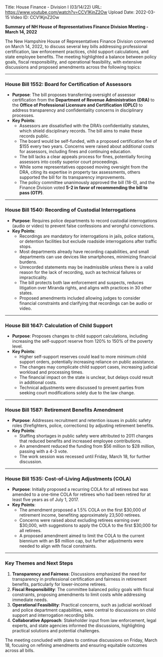 Title: House Finance - Division I (03/14/22)
URL: https://www.youtube.com/watch?v=CCV1KjnZ2Ow
Upload Date: 2022-03-15
Video ID: CCV1KjnZ2Ow

**Summary of NH House of Representatives Finance Division Meeting - March 14, 2022**

The New Hampshire House of Representatives Finance Division convened on March 14, 2022, to discuss several key bills addressing professional certification, law enforcement practices, child support calculations, and state employee benefits. The meeting highlighted a balance between policy goals, fiscal responsibility, and operational feasibility, with extensive discussions and proposed amendments across the following topics:

---

### **House Bill 1552: Board for Certification of Assessors**
- **Purpose**: The bill proposes transferring oversight of assessor certification from the **Department of Revenue Administration (DRA)** to the **Office of Professional Licensure and Certification (OPLC)** to address transparency and confidentiality concerns in disciplinary processes.
- **Key Points**:
  - Assessors are dissatisfied with the DRA’s confidentiality statutes, which shield disciplinary records. The bill aims to make these records public.
  - The board would be self-funded, with a proposed certification fee of $155 every two years. Concerns were raised about additional costs for assessors, including fines and continuing education.
  - The bill lacks a clear appeals process for fines, potentially forcing assessors into costly superior court proceedings.
  - While some representatives opposed moving oversight from the DRA, citing its expertise in property tax assessments, others supported the bill for its transparency improvements.
  - The policy committee unanimously approved the bill (18-0), and the Finance Division voted **5-2 in favor of recommending the bill to pass (OTP)**.

---

### **House Bill 1540: Recording of Custodial Interrogations**
- **Purpose**: Requires police departments to record custodial interrogations (audio or video) to prevent false confessions and wrongful convictions.
- **Key Points**:
  - Recordings are mandatory for interrogations in jails, police stations, or detention facilities but exclude roadside interrogations after traffic stops.
  - Most departments already have recording capabilities, and small departments can use devices like smartphones, minimizing financial burdens.
  - Unrecorded statements may be inadmissible unless there is a valid reason for the lack of recording, such as technical failures or impracticality.
  - The bill protects both law enforcement and suspects, reduces litigation over Miranda rights, and aligns with practices in 30 other states.
  - Proposed amendments included allowing judges to consider financial constraints and clarifying that recordings can be audio or video.

---

### **House Bill 1647: Calculation of Child Support**
- **Purpose**: Proposes changes to child support calculations, including increasing the self-support reserve from 120% to 150% of the poverty level.
- **Key Points**:
  - Higher self-support reserves could lead to more minimum child support orders, potentially increasing reliance on public assistance.
  - The changes may complicate child support cases, increasing judicial workload and processing times.
  - The financial impact on the state is unclear, but delays could result in additional costs.
  - Technical adjustments were discussed to prevent parties from seeking court modifications solely due to the law change.

---

### **House Bill 1587: Retirement Benefits Amendment**
- **Purpose**: Addresses recruitment and retention issues in public safety roles (firefighters, police, corrections) by adjusting retirement benefits.
- **Key Points**:
  - Staffing shortages in public safety were attributed to 2011 changes that reduced benefits and increased employee contributions.
  - An amendment reduced the funding from $56 million to $28 million, passing with a 4-3 vote.
  - The work session was recessed until Friday, March 18, for further discussion.

---

### **House Bill 1535: Cost-of-Living Adjustments (COLA)**
- **Purpose**: Initially proposed a recurring COLA for all retirees but was amended to a one-time COLA for retirees who had been retired for at least five years as of July 1, 2017.
- **Key Points**:
  - The amendment proposed a 1.5% COLA on the first $30,000 of retirement income, benefiting approximately 23,500 retirees.
  - Concerns were raised about excluding retirees earning over $30,000, with suggestions to apply the COLA to the first $30,000 for all retirees.
  - A proposed amendment aimed to limit the COLA to the current biennium with an $8 million cap, but further adjustments were needed to align with fiscal constraints.

---

### **Key Themes and Next Steps**
1. **Transparency and Fairness**: Discussions emphasized the need for transparency in professional certification and fairness in retirement benefits, particularly for lower-income retirees.
2. **Fiscal Responsibility**: The committee balanced policy goals with fiscal constraints, proposing amendments to limit costs while addressing immediate needs.
3. **Operational Feasibility**: Practical concerns, such as judicial workload and police department capabilities, were central to discussions on child support and interrogation recording bills.
4. **Collaborative Approach**: Stakeholder input from law enforcement, legal experts, and state agencies informed the discussions, highlighting practical solutions and potential challenges.

The meeting concluded with plans to continue discussions on Friday, March 18, focusing on refining amendments and ensuring equitable outcomes across all bills.